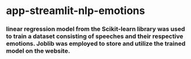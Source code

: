 # app-streamlit-nlp-emotions

### linear regression model from the Scikit-learn library was used to train a dataset consisting of speeches and their respective emotions. Joblib was employed to store and utilize the trained model on the website.
